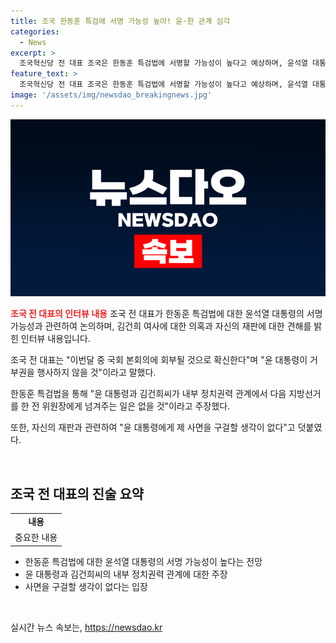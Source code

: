 ```yaml
---
title: 조국 한동훈 특검에 서명 가능성 높아! 윤·한 관계 심각
categories:
  - News
excerpt: >
  조국혁신당 전 대표 조국은 한동훈 특검법에 서명할 가능성이 높다고 예상하며, 윤석열 대통령과의 관계가 긴장되어 있다고 언급했다. 또한, 현재 받고 있는 재판과 관련하여 대통령의 특별 사면 가능성에 대해 사면을 해달라고 정치적 행동을 변화시키거나 그렇게 살 생각은 없다고 밝혔다.
feature_text: >
  조국혁신당 전 대표 조국은 한동훈 특검법에 서명할 가능성이 높다고 예상하며, 윤석열 대통령과의 관계가 긴장되어 있다고 언급했다. 또한, 현재 받고 있는 재판과 관련하여 대통령의 특별 사면 가능성에 대해 사면을 해달라고 정치적 행동을 변화시키거나 그렇게 살 생각은 없다고 밝혔다.
image: '/assets/img/newsdao_breakingnews.jpg'
---
```


<p><img src="/assets/img/newsdao_breakingnews.jpg" alt="bookingtag 속보" /></p>

<p><b><span style="color: #ee2323;">조국 전 대표의 인터뷰 내용</span></b>
조국 전 대표가 한동훈 특검법에 대한 윤석열 대통령의 서명 가능성과 관련하여 논의하며, 김건희 여사에 대한 의혹과 자신의 재판에 대한 견해를 밝힌 인터뷰 내용입니다.</p>

<p data-ke-size="size16">조국 전 대표는 "이번달 중 국회 본회의에 회부될 것으로 확신한다"며 "윤 대통령이 거부권을 행사하지 않을 것"이라고 말했다.</p>

<p data-ke-size="size16">한동훈 특검법을 통해 "윤 대통령과 김건희씨가 내부 정치권력 관계에서 다음 지방선거를 한 전 위원장에게 넘겨주는 일은 없을 것"이라고 주장했다.</p>

<p data-ke-size="size16">또한, 자신의 재판과 관련하여 "윤 대통령에게 제 사면을 구걸할 생각이 없다"고 덧붙였다.</p>

<p data-ke-size="size16">&nbsp;</p>

<h2 data-ke-size="size26">조국 전 대표의 진술 요약</h2>

<table>
  <tr>
    <td style="text-align: center; height: 17px;"><b>내용</b></td>
  </tr>
  <tr>
    <td style="text-align: center;">중요한 내용</td>
  </tr>
</table>

<ul>
  <li>한동훈 특검법에 대한 윤석열 대통령의 서명 가능성이 높다는 전망</li>
  <li>윤 대통령과 김건희씨의 내부 정치권력 관계에 대한 주장</li>
  <li>사면을 구걸할 생각이 없다는 입장</li>
</ul>

<p data-ke-size="size16">&nbsp;</p>
실시간 뉴스 속보는, <a href="https://newsdao.kr" rel="dofollow">https://newsdao.kr</a>


